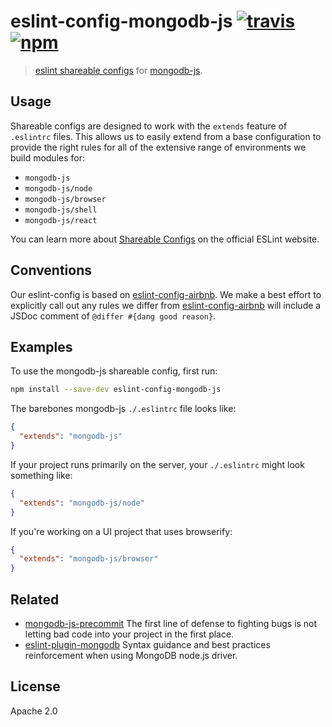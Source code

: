 # eslint-config-mongodb-js [![travis][travis_img]][travis_url] [![npm][npm_img]][npm_url]

> [eslint shareable configs][shareable-configs] for [mongodb-js][mongodb-js].

## Usage

Shareable configs are designed to work with the `extends` feature
of `.eslintrc` files. This allows us to easily extend from a base
configuration to provide the right rules for all of the extensive
range of environments we build modules for:

- `mongodb-js`
- `mongodb-js/node`
- `mongodb-js/browser`
- `mongodb-js/shell`
- `mongodb-js/react`

You can learn more about [Shareable Configs][shareable-configs] on the official ESLint website.

## Conventions

Our eslint-config is based on [eslint-config-airbnb][eslint-config-airbnb].
We make a best effort to explicitly call out any rules we differ from
[eslint-config-airbnb][eslint-config-airbnb] will include a JSDoc
comment of `@differ #{dang good reason}`.

## Examples

To use the mongodb-js shareable config, first run:

```bash
npm install --save-dev eslint-config-mongodb-js
```

The barebones mongodb-js `./.eslintrc` file looks like:

```json
{
  "extends": "mongodb-js"
}
```

If your project runs primarily on the server, your `./.eslintrc`
might look something like:

```json
{
  "extends": "mongodb-js/node"
}
```

If you're working on a UI project that uses browserify:

```json
{
  "extends": "mongodb-js/browser"
}
```

## Related

- [mongodb-js-precommit][mongodb-js-precommit] The first line of defense to fighting
  bugs is not letting bad code into your project in the first place.
- [eslint-plugin-mongodb][eslint-plugin-mongodb] Syntax guidance and best practices
  reinforcement when using MongoDB node.js driver.

## License

Apache 2.0

[shareable-configs]: http://eslint.org/docs/developer-guide/shareable-configs
[travis_img]: https://img.shields.io/travis/mongodb-js/eslint-config.svg
[travis_url]: https://travis-ci.org/mongodb-js/eslint-config
[npm_img]: https://img.shields.io/npm/v/eslint-config-mongodb-js.svg
[npm_url]: https://npmjs.org/package/eslint-config-mongodb-js
[mongodb-js]: http://mongodb-js.github.io/
[eslint-config-airbnb]: https://github.com/airbnb/javascript/tree/master/packages/eslint-config-airbnb
[eslint-plugin-mongodb]: https://github.com/nfroidure/eslint-plugin-mongodb
[mongodb-js-precommit]: https://github.com/mongodb-js/precommit
[mongodb-js-fmt]: https://github.com/mongodb-js/fmt
